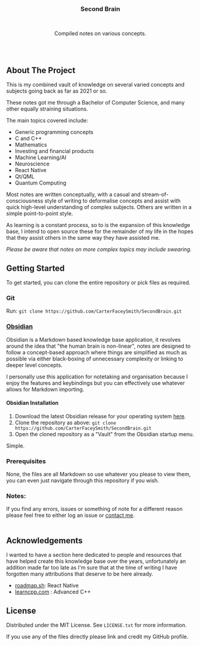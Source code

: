<h3 align="center">Second Brain</h3>
<br>
<p align="center">Compiled notes on various concepts.</p>
<br></br>


## About The Project

This is my combined vault of knowledge on several varied concepts and subjects going back as far as 2021 or so.

These notes got me through a Bachelor of Computer Science, and many other equally straining situations.

The main topics covered include:
- Generic programming concepts
- C and C++
- Mathematics
- Investing and financial products
- Machine Learning/AI
- Neuroscience
- React Native
- Qt/QML
- Quantum Computing

Most notes are written conceptually, with a casual and stream-of-consciousness style of writing to deformalise concepts and assist with quick high-level understanding of complex subjects. Others are written in a simple point-to-point style.

As learning is a constant process, so to is the expansion of this knowledge base, I intend to open source these for the remainder of my life in the hopes that they assist others in the same way they have assisted me.

*Please be aware that notes on more complex topics may include swearing.*

## Getting Started

To get started, you can clone the entire repository or pick files as required.

### Git

Run:  `git clone https://github.com/CarterFaceySmith/SecondBrain.git`

### [Obsidian](https://obsidian.md/)

Obsidian is a Markdown based knowledge base application, it revolves around the idea that "the human brain is non-linear", notes are designed to follow a concept-based approach where things are simplified as much as possible via either black-boxing of unnecessary complexity or linking to deeper level concepts.

I personally use this application for notetaking and organisation because I enjoy the features and keybindings but you can effectively use whatever allows for Markdown importing.

#### Obsidian Installation

1. Download the latest Obsidian release for your operating system [here](https://obsidian.md/).
2. Clone the repository as above: `git clone https://github.com/CarterFaceySmith/SecondBrain.git`
3. Open the cloned repository as a "Vault" from the Obsidian startup menu.

Simple.

### Prerequisites

None, the files are all Markdown so use whatever you please to view them, you can even just navigate through this repository if you wish.

### Notes:

If you find any errors, issues or something of note for a different reason please feel free to either log an issue or [contact me](mailto:carterfaceysmith@gmail.com).
<br></br>

## Acknowledgements

I wanted to have a section here dedicated to people and resources that have helped create this knowledge base over the years, unfortunately an addition made far too late as I'm sure that at the time of writing I have forgotten many attributions that deserve to be here already.

- [roadmap.sh](roadmap.sh): React Native
- [learncpp.com](https://www.learncpp.com) : Advanced C++

## License

Distributed under the MIT License. See `LICENSE.txt` for more information.

If you use any of the files directly please link and credit my GitHub profile.
